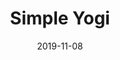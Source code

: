 ---
layout: project
date: 2019-11-08
title: Simple Yogi
competition: Hack Princeton
image_url: /assets/images/simple_yogi.png
show_in_home: False
description: Yoga pose correction and classification with Posenet
links:
  - {name: Devpost, url: https://devpost.com/software/simpleyogi}

number: 5
---
